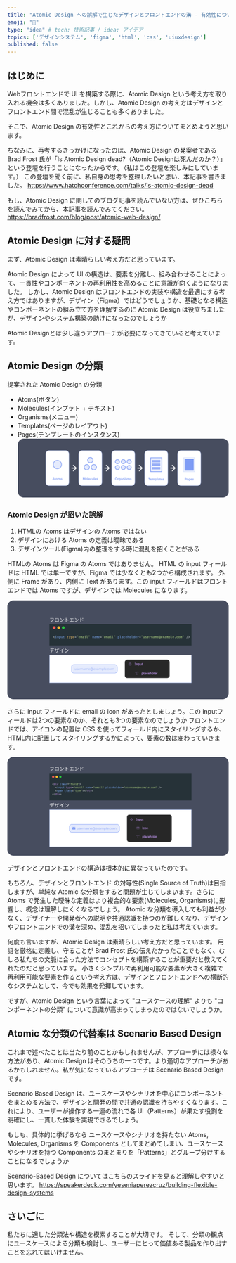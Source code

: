 ```yaml
---
title: "Atomic Design への誤解で生じたデザインとフロントエンドの溝 - 有効性について再考する"
emoji: "🎨"
type: "idea" # tech: 技術記事 / idea: アイデア
topics: ['デザインシステム', 'figma', 'html', 'css', 'uiuxdesign']
published: false
---
```

## はじめに
Webフロントエンドで UI を構築する際に、Atomic Design という考え方を取り入れる機会は多くありました。しかし、Atomic Design の考え方はデザインとフロントエンド間で混乱が生じることも多くありました。

そこで、Atomic Design の有効性とこれからの考え方についてまとめようと思います。

ちなみに、再考するきっかけになったのは、Atomic Design の発案者である Brad Frost 氏が「Is Atomic Design dead?（Atomic Designは死んだのか？）」という登壇を行うことになったからです。（私はこの登壇を楽しみにしています。）
この登壇を聞く前に、私自身の思考を整理したいと思い、本記事を書きました。
https://www.hatchconference.com/talks/is-atomic-design-dead

もし、Atomic Design に関してのブログ記事を読んでいない方は、ぜひこちらを読んでみてから、本記事を読んでみてください。
https://bradfrost.com/blog/post/atomic-web-design/

## Atomic Design に対する疑問
まず、Atomic Design は素晴らしい考え方だと思っています。

Atomic Design によって UI の構造は、要素を分離し、組み合わせることによって、一貫性やコンポーネントの再利用性を高めることに意識が向くようになりました。
しかし、Atomic Design はフロントエンドの実装や構造を最適にする考え方ではありますが、デザイン（Figma）ではどうでしょうか、基礎となる構造やコンポーネントの組み立て方を理解するのに Atomic Design は役立ちましたが、デザインやシステム構築の助けになったのでしょうか

Atomic Designとは少し違うアプローチが必要になってきていると考えています。

## Atomic Design の分類
提案された Atomic Design の分類
- Atoms(ボタン)
- Molecules(インプット + テキスト)
- Organisms(メニュー)
- Templates(ページのレイアウト)
- Pages(テンプレートのインスタンス)
![](/images/atomic-design-01.png)

### Atomic Design が招いた誤解
1. HTMLの Atoms はデザインの Atoms ではない 
2. デザインにおける Atoms の定義は曖昧である
3. デザインツール(Figma)内の整理をする時に混乱を招くことがある 

HTMLの Atoms は Figma の Atoms ではありません。
HTML の input フィールドは HTML では単一ですが、Figma では少なくとも2つから構成されます。
外側に Frame があり、内側に Text があります。この input フィールドはフロントエンドでは Atoms ですが、デザインでは Molecules になります。 

![](/images/atomic-design-02.png)

さらに input フィールドに email の icon があったとしましょう。この inputフィールドは2つの要素なのか、それとも3つの要素なのでしょうか
フロントエンドでは、アイコンの配置は CSS を使ってフィールド内にスタイリングするか、HTML内に配置してスタイリングするかによって、要素の数は変わっていきます。

![](/images/atomic-design-03.png)

デザインとフロントエンドの構造は根本的に異なっていたのです。

もちろん、デザインとフロントエンド の対等性(Single Source of Truth)は目指しますが、単純な Atomic な分類をすると問題が生じてしまいます。さらに Atoms で発生した曖昧な定義はより複合的な要素(Molecules, Organisms)に影響し、概念は理解しにくくなるでしょう。
Atomic な分類を導入しても利益が少なく、デザイナーや開発者への説明や共通認識を持つのが難しくなり、デザインやフロントエンドでの溝を深め、混乱を招いてしまったと私は考えています。

何度も言いますが、Atomic Design は素晴らしい考え方だと思っています。
用語を厳格に定義し、守ることが Brad Frost 氏の伝えたかったことでもなく、むしろ私たちの文脈に合った方法でコンセプトを構築することが重要だと教えてくれたのだと思っています。
小さくシンプルで再利用可能な要素が大きく複雑で再利用可能な要素を作るという考え方は、デザインとフロントエンドへの横断的なシステムとして、今でも効果を発揮しています。

ですが、Atomic Design という言葉によって "ユースケースの理解" よりも "コンポーネントの分類" について意識が高まってしまったのではないでしょうか。

## Atomic な分類の代替案は Scenario Based Design
これまで述べたことは当たり前のことかもしれませんが、アプローチには様々な方法があり、Atomic Design はそのうちの一つです。より適切なアプローチがあるかもしれません。私が気になっているアプローチは Scenario Based Design です。

Scenario Based Design は、ユースケースやシナリオを中心にコンポーネントをまとめる方法で、デザインと開発の間で共通の認識を持ちやすくなります。これにより、ユーザーが操作する一連の流れで各 UI（Patterns）が果たす役割を明確にし、一貫した体験を実現できるでしょう。

もしも、具体的に挙げるなら
ユースケースやシナリオを持たない Atoms, Molecules, Organisms を Components としてまとめてしまい、ユースケースやシナリオを持つ Components のまとまりを「Patterns」とグループ分けすることになるでしょうか

Scenario-Based Design についてはこちらのスライドを見ると理解しやすいと思います。
https://speakerdeck.com/yeseniaperezcruz/building-flexible-design-systems

## さいごに
私たちに適した分類法や構造を模索することが大切です。
そして、分類の観点にユースケースによる分類も検討し、ユーザーにとって価値ある製品を作り出すことを忘れてはいけません。